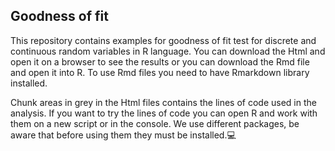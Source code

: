 
## Goodness of fit


This repository contains examples for goodness of fit test for discrete and continuous random variables in R language. You can download the Html 
and open it on a browser to see the results or you can download the Rmd file and open it into R. To use Rmd files you need to have Rmarkdown library installed.

Chunk areas in grey in the Html files contains the lines of code used in  the analysis. If you want to try the lines of code you can open R and work with them on a new script or in the console. 
We use different packages, be aware that before using them they must be installed.💻




